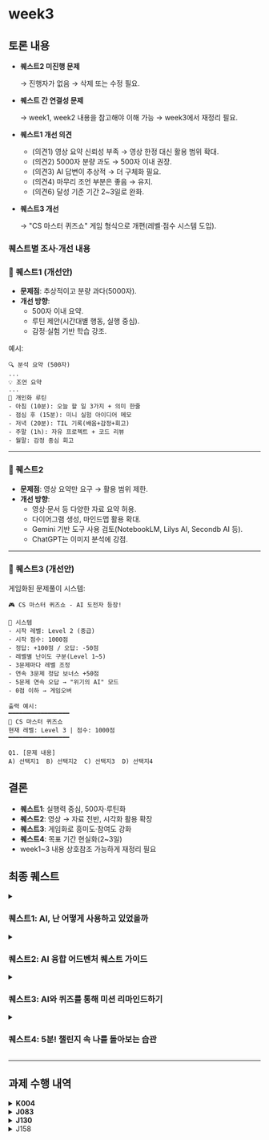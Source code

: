 # week3

## 토론 내용
- **퀘스트2 미진행 문제**
    
    → 진행자가 없음 → 삭제 또는 수정 필요.
    
- **퀘스트 간 연결성 문제**
    
    → week1, week2 내용을 참고해야 이해 가능 → week3에서 재정리 필요.
    
- **퀘스트1 개선 의견**
    - (의견1) 영상 요약 신뢰성 부족 → 영상 한정 대신 활용 범위 확대.
    - (의견2) 5000자 분량 과도 → 500자 이내 권장.
    - (의견3) AI 답변이 추상적 → 더 구체화 필요.
    - (의견4) 마무리 조언 부분은 좋음 → 유지.
    - (의견6) 달성 기준 기간 2~3일로 완화.
- **퀘스트3 개선**
    
    → "CS 마스터 퀴즈쇼" 게임 형식으로 개편(레벨·점수 시스템 도입).

### 퀘스트별 조사·개선 내용

### 🔹 퀘스트1 (개선안)

- **문제점**: 추상적이고 분량 과다(5000자).
- **개선 방향**:
    - 500자 이내 요약.
    - 루틴 제안(시간대별 행동, 실행 중심).
    - 감정·실험 기반 학습 강조.

예시:

```text
🔍 분석 요약 (500자)
...
💡 조언 요약
...
🧭 개인화 루틴
- 아침 (10분): 오늘 할 일 3가지 + 의미 한줄
- 점심 후 (15분): 미니 실험 아이디어 메모
- 저녁 (20분): TIL 기록(배움+감정+회고)
- 주말 (1h): 자유 프로젝트 + 코드 리뷰
- 월말: 감정 중심 회고
```

---

### 🔹 퀘스트2

- **문제점**: 영상 요약만 요구 → 활용 범위 제한.
- **개선 방향**:
    - 영상·문서 등 다양한 자료 요약 허용.
    - 다이어그램 생성, 마인드맵 활용 확대.
    - Gemini 기반 도구 사용 검토(NotebookLM, Lilys AI, Secondb AI 등).
    - ChatGPT는 이미지 분석에 강점.

---

### 🔹 퀘스트3 (개선안)

게임화된 문제풀이 시스템:

```text
🎮 CS 마스터 퀴즈쇼 - AI 도전자 등장!

📌 시스템
- 시작 레벨: Level 2 (중급)
- 시작 점수: 1000점
- 정답: +100점 / 오답: -50점
- 레벨별 난이도 구분(Level 1~5)
- 3문제마다 레벨 조정
- 연속 3문제 정답 보너스 +50점
- 5문제 연속 오답 → "위기의 AI" 모드
- 0점 이하 → 게임오버

출력 예시:
━━━━━━━━━━━━━━━━━
🎯 CS 마스터 퀴즈쇼
현재 레벨: Level 3 | 점수: 1000점
━━━━━━━━━━━━━━━━━

Q1. [문제 내용]
A) 선택지1  B) 선택지2  C) 선택지3  D) 선택지4
```

## 결론

- **퀘스트1**: 실행력 중심, 500자·루틴화
- **퀘스트2**: 영상 → 자료 전반, 시각화 활용 확장
- **퀘스트3**: 게임화로 흥미도·참여도 강화
- **퀘스트4**: 목표 기간 현실화(2~3일)
- week1~3 내용 상호참조 가능하게 재정리 필요

## 최종 퀘스트

<details>
<summary><h3>퀘스트1: AI, 난 어떻게 사용하고 있었을까</h3></summary>

**[목적]**

AI 사용 경험을 되돌아보고, 나의 사고 패턴, 결정 흐름, 무의식적 습관, 반복되는 약점 등을 파악하여
더 주체적이고 효율적인 AI 사용 전략을 수립한다.

**[퀘스트 진행 방법]**

다음 문장을 복사해서 ChatGPT에게 질문한다:

(자신의 상황에 맞게 프롬프트를 수정해 질문해도 된다.)

```text
지금까지 너와 나눈 모든 대화를 바탕으로,
내 사고 패턴, 의사 결정 방식, 무의식적인 편향, 반복되는 약점이나 맹점을 구체적이고 날카롭게 분석해 줘.

각 항목마다 나에게 필요한 실질적인 조언을 500자 이내로 정리해 줘.

그리고 이 분석 내용을 바탕으로,
나를 위한 개인화된 학습 루틴을 만들어 줘.
단, 시간대별 일정이 아니라,
“하루에 딱 1시간은 학습만 해보기”, “너는 너무 열심히 하니까 10분 쉬는 걸 일부러 넣자” 같이
내 성향을 고려한 실천 권장사항 중심으로 제안해 줘.

참고로, 나는 매일 오전 10시부터 오후 7시까지 ‘챌린지 프로그램’을 하고 있고,
새벽 2시까지 추가 학습이 가능해. 중간중간 의도적 휴식도 꼭 있었으면 해.
```

- AI의 분석 내용에서 인상 깊었던 부분, 납득되지 않는 부분이 있다면
  추가 질문을 통해 판단 기준이나 이유를 확인해 본다.

- "그건 왜 그렇게 분석했어?" / "이건 좀 다른 것 같아, 왜 그렇게 말했지?"
  → 이런 식의 추가 탐색 권장!

**[퀘스트 달성 기준]**

1. 실행 여부: ChatGPT에게 질문한 화면 캡처 제출
2. 성찰 결과: AI의 분석과 루틴을 읽고 난 뒤의 느낀점 작성
3. 응용 확장: 루틴을 바탕으로 내 학습 방식에 적용한 예시 공유
</details>

<details>
<summary><h3>퀘스트2: AI 융합 어드벤처 퀘스트 가이드</h3></summary>

#### 🪄 AI 도구의 지휘자 - 학습을 위한 최적의 도구 활용하기
- **퀘스트 배경**: 모든 AI가 모든 작업을 완벽하게 수행하는 것은 아닙니다. 각 AI의 강점을 파악하고, 목적에 맞는 AI 도구를 선택하여 활용하는 능력은 현대의 학습자에게 필수적입니다. 이 퀘스트를 통해 다양한 AI 도구의 특성을 이해하고, 가장 효율적인 학습 시너지를 만들어내는 방법을 익힙니다.

- **퀘스트 목표**: 특정 학습 목표에 따라 `Gemini`뿐만 아니라 다른 AI 도구(예: `NotebookLM`, `Lilys AI`, `ChatGPT` 등)를 적재적소에 활용하여 학습의 효율을 극대화합니다.

- **퀘스트 진행 방법**:

    1. **[요약 및 분석]**: 학습하고자 하는 특정 주제에 대해 분석 전문 AI(예: `Gemini`(`NotebookLM`), `Lilys AI`)에게 영상 요약 및 핵심 정보 분석을 요청합니다.

    2. **[심화 학습 및 대화]**: 요약본을 바탕으로, Gemini 기반의 `NotebookLM` 또는 `ChatGPT` 등에 요약 내용을 업로드합니다. 대화형 AI 기능을 활용하여 요약본에 대해 더 깊이 있는 질문을 던지고, AI와 대화하며 학습 내용을 심화합니다.

    3. **[시각화]** 영상의 시각적 요소나 특정 장면이 궁금하다면, `Lilys AI`와 같은 도구를 사용하면 시간대별 스냅샷을 확인하며 학습 내용을 시각적으로 보강할 수 있습니다.

    4. **[이미지 분석 및 프롬프트 재창조]** 특정 이미지나 다이어그램을 분석하고 싶다면, `ChatGPT-4o` 등 이미지 분석에 강점을 가진 AI에게 이미지를 제공하고 상세한 분석 내용을 요청합니다. 이를 통해 얻은 정보를 바탕으로 다이어그램 생성이나 프롬프트 재창조를 요청하여 최종적인 결과물을 완성합니다.

- **퀘스트 달성 기준**: 하나의 학습 목표를 달성하기 위해 `2가지 이상의 AI` 도구를 전략적으로 활용하고, 각 도구의 장점을 최대한 활용하여 학습의 깊이와 효율을 모두 높입니다.
</details>

<details>
<summary><h3>퀘스트3: AI와 퀴즈를 통해 미션 리마인드하기</h3></summary>

#### 1. 퀘스트 배경

AI와의 퀴즈를 통해 미션에 대한 내용을 리마인드하고 점검한다.

#### 2. 퀘스트 목표

AI를 활용해 학습 키워드에 대한 퀴즈를 생성하고, 스스로 퀴즈를 풀며 개념을 재확인한다.

#### 3. 퀘스트 진행 방법

AI에게 아래와 같은 형식으로 프롬프트를 입력하여 생성되는 퀴즈들을 풀며 미션에 대해 리마인드를 해본다. <br>
퀴즈 주제는 그날의 미션 학습 키워드 또는 본인이 학습하고 싶은 키워드를 적는다.<br>
시작 레벨은 스스로에게 맞게 AI와 조절 가능하다. <br>
퀴즈를 풀고 나면 '퀴즈 종료'를 입력하여 오답 노트 확인.<br>

```text
🎮 "CS 마스터 퀴즈쇼 - AI 도전자 등장!"

**게임 시스템:**

- 시작 레벨: Level 2 (중급)
- 시작 점수: 1000점
- 정답 시: +100점, 레벨업 고려
- 오답 시: -50점, 레벨다운 고려

**퀴즈 주제**
프로세스, 스레드, 멀티 스레드, race condition

**레벨 시스템:**
Level 1 (초급 - 500-999점)
Level 2 (중급 - 1000-1499점) 
Level 3 (고급 - 1500-1999점)
Level 4 (전문가 - 2000-2499점)
Level 5 (신급 - 2500점+)

**진행 방식:**

1. 너는 내 현재 레벨에 맞는 문제를 출제해줘
2. 나는 답을 제시할게
3. 너는 정답/오답 판정 + 점수 업데이트 + 간단한 해설
4. 3문제마다 레벨 조정 검토
5. 계속 현재 점수와 레벨을 표시해줘

**출력 형식:**
━━━━━━━━━━━━━━━━━
🎯 CS 마스터 퀴즈쇼
현재 레벨: Level 3 | 점수: 1000점
━━━━━━━━━━━━━━━━━

Q1. [문제 내용]
A) 선택지1  B) 선택지2  C) 선택지3  D) 선택지4

**특별 규칙:**

- 연속 3문제 정답 시 보너스 +50점!
- 5문제 연속 오답 시 "위기의 AI" 모드 돌입
- 점수 0점 이하면 게임오버
- 게임오버가 되거나 '퀴즈 종료'를 입력하면 오답노트 정리해서 보여줘(오답노트는 문제, 선택한 답, 정답, 해설 포함)
```

#### 4. 퀘스트 달성 기준

최소 고급 도달!

고급 이상에서 실행했다면 한 단계 레벨 업을 목표로!

**추가로 진행할 사항**

- AI가 출제하는 문제가 잘못된 것 같다면, 스스로 찾아보고 조사하기.
</details>

<details>
<summary><h3>퀘스트4: 5분! 챌린지 속 나를 돌아보는 습관</h3></summary>

#### 배경: AI 도구를 활용해 어떻게 더 잘 배우고 성장할 수 있을까?
- 챌린지 과정이 CS 미션을 수행하는 강도 높은 학습 환경
- 짧은 시간안에 미션을 진행하다보면 스스로의 생각 또는 감정을 돌아볼 여유가 부족함
- 이 퀘스트를 활용하여 성장 점검 습관을 만들어 스스로 성장할 수 있도록 도와줌

#### 유지한 점
- 나를 돌아보며 AI와 대화를 한다는 점에서 스스로를 돌아볼 시간이 좋은 것 같아 기존 퀘스트 내용은 유지하였다.

#### 변경 사항
- 달성 기준에서 주 4일 이상 퀘스트를 진행한다면 금요일 릴프 시간을 제외한 매일을 진행해야 한다는 점에서
- 달성 기준을 기존 주 4일에서 주 2일로 변경하였다.

#### 목표
- AI를 활용하여 자신의 성장을 점검한다.
- AI를 **성장 파트너**로 활용한다.

#### 진행 방법
- 주 2회 / AI에게 "오늘 나의 하루의 이야기를 말해줌"
- AI가 제공하는 답변 또는 질문으로 5분동안 자신의 이해, 성찰을 돌아본다.

#### 달성 기준
- 최소 주 2회 AI와 대화를 통해 나를 돌아본다.
- AI와 대화는 최소 5분간 대화해야 한다.
- AI의 질문에 성실히 답하여 내용을 기록한다.
- 해당 퀘스트로 자신의 성장 또는 변화를 느껴보며 **한 가지 이상** 발견한다.
- 선택 사항: 자신이 느낀 인사이트를 슬랙에 공유해본다.
</details>

---
## 과제 수행 내역

<details>
  <summary> <b>K004</b> </summary>

  #### 퀘스트: 
  
</details>

<details>
  <summary> <b>J083</b> </summary>

  #### 퀘스트: 
  
</details>

<details>
  <summary> <b>J130</b> </summary>

  #### 퀘스트: 
  
</details>

<details>
  <summary>J158</summary>

  #### 퀘스트3: AI와 퀴즈를 통해 미션 리마인드하기
  
</details>
